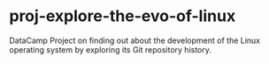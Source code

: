 # proj-explore-the-evo-of-linux
DataCamp Project on finding out about the development of the Linux operating system by exploring its Git repository history.
